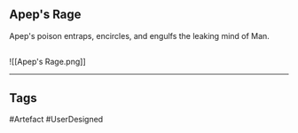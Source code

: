 ## Apep's Rage
Apep's poison entraps, encircles,
and engulfs the leaking mind of Man.
## 
![[Apep's Rage.png]]

---
## Tags
#Artefact
#UserDesigned 